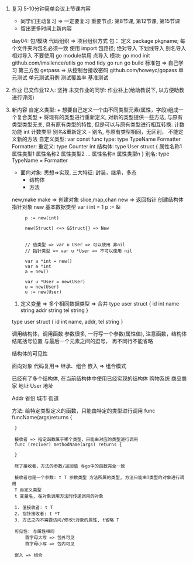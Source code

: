 1. 复习
   5-10分钟简单会议上节课内容
   + 同学们主动复习 => 一定要复习
        重要节点: 第8节课, 第12节课, 第15节课
   + 留出更多时间上新内容

    day04:
        包/模块
            代码组织 => 项目组织方式
            包：
                定义
                    package pkgname;
                    每个文件夹内包名必须一致
                使用
                    import 包路径;
                    绝对导入
                    下划线导入
                    别名导入
                    相对导入 不要使用 go module禁用
                    点导入
            模块:
                go mod init github.com/imsilence/utils
                go mod tidy
                go run
                go build
        标准包 => 自己学习
        第三方包
            getpass => 从控制台接收密码
            github.com/howeyc/gopass
        单元测试
            单元测试用例
            测试覆盖率
            基准测试

2. 作业
    已交作业12人: 坚持
    未交作业的同学: 作业补上(给助教说下, 以方便助教进行评阅)

3. 新内容
    自定义类型:
        + 想要自己定义一个由不同类型元素(属性，字段)组成一个复合类型
        + 将现有的类型进行重新定义, 对新的类型提供一些方法, 与原有类型类型无关, 具有原有类型的特性, 但是可以与原有类型进行相互转换. 计数功能  int 计数类型
            别名&重新定义
            - 别名, 与原有类型相同，无区别， 不能定义新的方法
    自定义类型:
        var
        const
        func
        type: type TypeName Formatter
        Formatter:
            重定义: type Counter int
            结构体: type User struct {
                属性名称1 属性类型1
                属性名称2 属性类型2
                ...
                属性名称n 属性类型n
            }
    别名:
        type TypeName = Formatter

   + 面向对象: 思想=>实现, 三大特征: 封装，继承，多态
     + 结构体
     + 方法


    new,make
        make => 创建对象
            slice,map,chan
        new => 返回指针 创建结构体指针对象
            new 基本数据类型
            var i int = 1
            p := &i

            p := new(int)

            new(Struct) <=> &Struct{} => New


            // 值类型 => var u User => 可以使用 非nil
            // 指针类型 => var u *User => 不可以使用 nil

            var a *int = new()
            var a *int
            a = new()

            var u *User = new(User)
            u = new(User)
            u := new(User)

    1. 定义变量 => 多个相同数据类型 => 合并
    type user struct {
        id int
        name string
        addr string
        tel string
    }

    type user struct {
        id int
        name, addr, tel string
    }

    调用结构体，调用函数 参数很多, 一行写一个参数(属性值), 注意函数，结构体结尾括号位置 与最后一个元素之间的逗号， 再不同行不能省略

    结构体的可见性

    面向对象 代码复用=> 继承、组合
        嵌入 => 组合模式

    已经有了多个结构体, 在当前结构体中使用已经实现的结构体
    购物系统
        商品商家 地址
    User
        地址

    Addr
        省份
        城市
        街道

    方法: 给特定类型定义的函数，只能由特定的类型进行调用
        func funcName(args)returns {

        }

        接收者 => 指定函数属于哪个类型，只能由对应的类型进行调用
        func (reciver) methodName(args) returns {

        }

        除了接收者，方法的参数/返回值 与go中的函数完全一致

        接收者也是一个参数: t T 参数类型 方法所属的类型, 方法只能由T类型的对象进行调用
        T 自定义类型
        t 变量名, 在对象调用方法时传递调用的对象

        1. 值接收者: t T
        2. 指针接收者: t *T
        3. 方法之内不需要访问/修改t对象的属性, t省略 T

        可见性: 与属性相同
            首字母大写 => 包外可见
            首字母小写 => 包内可见

        嵌入 => 组合